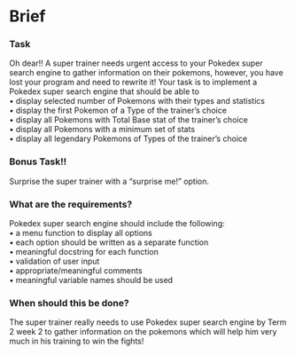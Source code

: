 # Brief

### Task
Oh dear!! A super trainer needs urgent access to your Pokedex super search engine to gather information on their pokemons, however, you have lost your program and need to rewrite it! Your task is to implement a Pokedex super search engine that should be able to  
• display selected number of Pokemons with their types and statistics  
• display the first Pokemon of a Type of the trainer’s choice  
• display all Pokemons with Total Base stat of the trainer’s choice  
• display all Pokemons with a minimum set of stats  
• display all legendary Pokemons of Types of the trainer’s choice  
  
### Bonus Task!!  
Surprise the super trainer with a “surprise me!” option.  
  
### What are the requirements?  
Pokedex super search engine should include the following:  
• a menu function to display all options  
• each option should be written as a separate function  
• meaningful docstring for each function  
• validation of user input  
• appropriate/meaningful comments  
• meaningful variable names should be used  
  
### When should this be done?  
The super trainer really needs to use Pokedex super search engine by Term 2 week 2 to gather information on the pokemons which will help him very much in his training to win the fights!
